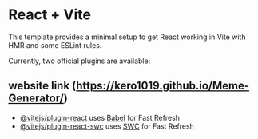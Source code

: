 # React + Vite

This template provides a minimal setup to get React working in Vite with HMR and some ESLint rules.

Currently, two official plugins are available:
## website link (https://kero1019.github.io/Meme-Generator/)
- [@vitejs/plugin-react](https://github.com/vitejs/vite-plugin-react/blob/main/packages/plugin-react/README.md) uses [Babel](https://babeljs.io/) for Fast Refresh
- [@vitejs/plugin-react-swc](https://github.com/vitejs/vite-plugin-react-swc) uses [SWC](https://swc.rs/) for Fast Refresh
